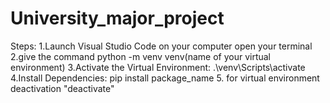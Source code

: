 # University_major_project
Steps: 1.Launch Visual Studio Code on your computer open your terminal
2.give the command python -m venv venv(name of your virtual environment) 
3.Activate the Virtual Environment: .\venv\Scripts\activate 
4.Install Dependencies: pip install package_name
5. for virtual environment deactivation "deactivate"
